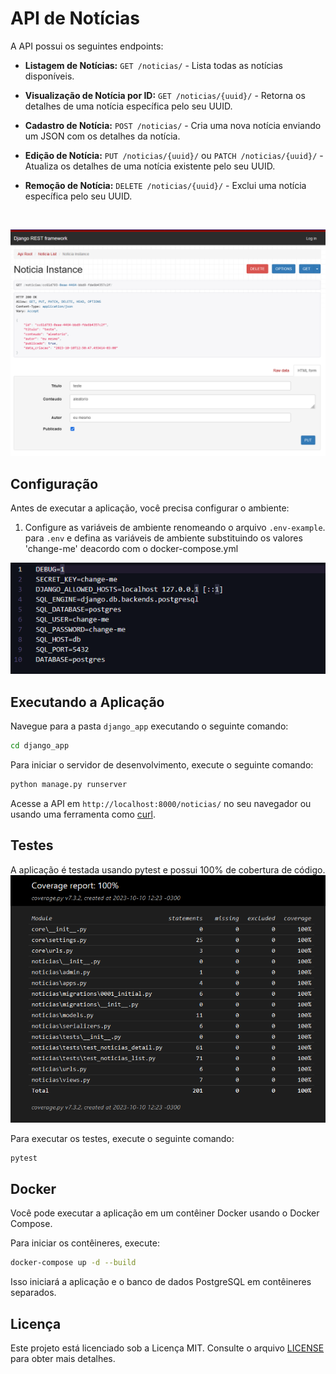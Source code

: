 # API de Notícias

A API possui os seguintes endpoints:

- **Listagem de Notícias:** `GET /noticias/` - Lista todas as notícias disponíveis.

- **Visualização de Notícia por ID:** `GET /noticias/{uuid}/` - Retorna os detalhes de uma notícia específica pelo seu UUID.

- **Cadastro de Notícia:** `POST /noticias/` - Cria uma nova notícia enviando um JSON com os detalhes da notícia.

- **Edição de Notícia:** `PUT /noticias/{uuid}/` ou `PATCH /noticias/{uuid}/` - Atualiza os detalhes de uma notícia existente pelo seu UUID.

- **Remoção de Notícia:** `DELETE /noticias/{uuid}/` - Exclui uma notícia específica pelo seu UUID.

<br>

![api](./assets/api.png)

## Configuração

Antes de executar a aplicação, você precisa configurar o ambiente:

1. Configure as variáveis de ambiente renomeando o arquivo `.env-example`. para `.env` e defina as variáveis de ambiente substituindo os valores 'change-me' deacordo com o docker-compose.yml

![.env-example](./assets/env_example.png)

## Executando a Aplicação

Navegue para a pasta `django_app` executando o seguinte comando:

```bash	
cd django_app
```
Para iniciar o servidor de desenvolvimento, execute o seguinte comando:

```bash
python manage.py runserver
```

Acesse a API em `http://localhost:8000/noticias/` no seu navegador ou usando uma ferramenta como [curl](https://curl.se/).

## Testes

A aplicação é testada usando pytest e possui 100% de cobertura de código. 
![coverage](./assets/coverage.png)

Para executar os testes, execute o seguinte comando:

```bash
pytest
```

## Docker

Você pode executar a aplicação em um contêiner Docker usando o Docker Compose.

Para iniciar os contêineres, execute:

```bash
docker-compose up -d --build
```

Isso iniciará a aplicação e o banco de dados PostgreSQL em contêineres separados.


## Licença

Este projeto está licenciado sob a Licença MIT. Consulte o arquivo [LICENSE](LICENSE) para obter mais detalhes.